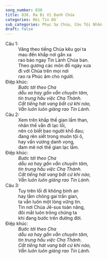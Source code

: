 ```yaml
---
song_number: 838
title: 838. Ra Đi Vì Danh Chúa
categories: Đời Tín Đồ
sub_categories: Phục Sự Chúa, Cứu Tội Nhân
draft: false
---
```

<dl><dt>Câu 1:</dt><dd data-verse="1">Vâng theo tiếng Chúa kêu gọi ta <br/>mau đến khắp nơi gần xa <br/>rao báo ngay Tin Lành Chúa ban. <br/>Theo gương các môn đồ ngày xưa <br/>đi với Chúa trên mọi nơi <br/>rao ra Phúc âm cho người. </dd><dt>Điệp khúc:</dt><dd data-chorus="1"><em>Bước tới theo Cha <br/>dẫu xa hay gần vẫn chuyên tâm, <br/>tín trung hầu việc Cha Thánh. <br/>Cất tiếng hát vang bất cứ khi nào, <br/>Vẫn luôn luôn giảng rao Tin Lành. </em></dd><dt>Câu 2:</dt><dd data-verse="2">Xem trên khắp thế gian lầm than, <br/>nhân thế vẫn đi lạc lối, <br/>nên có biết bao người khổ đau; <br/>đang rên siết trong muôn tội ô, <br/>hay vấn vương danh vọng, <br/>đam mê nơi thế gian lạc lầm. </dd><dt>Điệp khúc:</dt><dd data-chorus="1"><em>Bước tới theo Cha <br/>dẫu xa hay gần vẫn chuyên tâm, <br/>tín trung hầu việc Cha Thánh. <br/>Cất tiếng hát vang bất cứ khi nào, <br/>Vẫn luôn luôn giảng rao Tin Lành. </em></dd><dt>Câu 3:</dt><dd data-verse="3">Tuy trên lối đi không bình an <br/>hay lắm chông gai trần gian, <br/>ta vẫn luôn một lòng vững tin. <br/>Tin nơi Chúa Jê-sus toàn năng, <br/>đôi mắt luôn trông chừng ta <br/>khi đang bước trên đường đời. </dd><dt>Điệp khúc:</dt><dd data-chorus="1"><em>Bước tới theo Cha <br/>dẫu xa hay gần vẫn chuyên tâm, <br/>tín trung hầu việc Cha Thánh. <br/>Cất tiếng hát vang bất cứ khi nào, <br/>Vẫn luôn luôn giảng rao Tin Lành. </em></dd></dl>